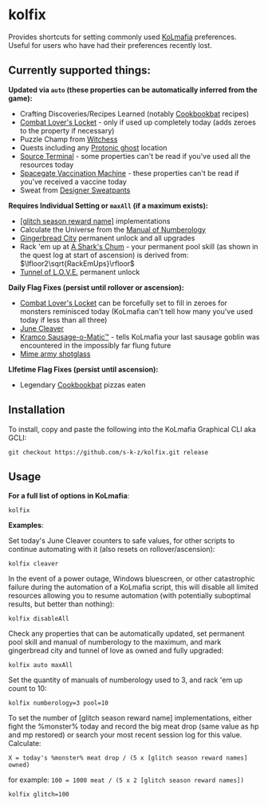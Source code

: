 # kolfix

Provides shortcuts for setting commonly used [KoLmafia](https://github.com/kolmafia/kolmafia/) preferences. Useful for users who have had their preferences recently lost.

## Currently supported things:

**Updated via `auto` (these properties can be automatically inferred from the game):**

- Crafting Discoveries/Recipes Learned (notably [Cookbookbat](https://kol.coldfront.net/thekolwiki/index.php/Cookbookbat) recipes)
- [Combat Lover's Locket](https://kol.coldfront.net/thekolwiki/index.php/Combat_lover%27s_locket) - only if used up completely today (adds zeroes to the property if necessary)
- Puzzle Champ from [Witchess](https://kol.coldfront.net/thekolwiki/index.php/Your_Witchess_Set)
- Quests including any [Protonic ghost](https://kol.coldfront.net/thekolwiki/index.php/Protonic_accelerator_pack) location
- [Source Terminal](https://kol.coldfront.net/thekolwiki/index.php/Source_Terminal) - some properties can't be read if you've used all the resources today
- [Spacegate Vaccination Machine](https://kol.coldfront.net/thekolwiki/index.php/Spacegate_Vaccination_Machine) - these properties can't be read if you've received a vaccine today
- Sweat from [Designer Sweatpants](https://kol.coldfront.net/thekolwiki/index.php/Designer_sweatpants)

**Requires Individual Setting or `maxAll` (if a maximum exists):**

- [\[glitch season reward name\]](https://kol.coldfront.net/thekolwiki/index.php/Glitch_season_reward_name) implementations
- Calculate the Universe from the [Manual of Numberology](https://kol.coldfront.net/thekolwiki/index.php/Manual_of_Numberology)
- [Gingerbread City](https://kol.coldfront.net/thekolwiki/index.php/Civic_Planning_Office) permanent unlock and all upgrades
- Rack 'em up at [A Shark's Chum](https://kol.coldfront.net/thekolwiki/index.php/A_Shark's_Chum) - your permanent pool skill (as shown in the quest log at start of ascension) is derived from: $\lfloor2\sqrt{RackEmUps}\rfloor$
- [Tunnel of L.O.V.E.](https://kol.coldfront.net/thekolwiki/index.php/The_Tunnel_of_L.O.V.E.) permanent unlock

**Daily Flag Fixes (persist until rollover or ascension):**

- [Combat Lover's Locket](https://kol.coldfront.net/thekolwiki/index.php/Combat_lover%27s_locket) can be forcefully set to fill in zeroes for monsters reminisced today (KoLmafia can't tell how many you've used today if less than all three)
- [June Cleaver](https://kol.coldfront.net/thekolwiki/index.php/June_cleaver)
- [Kramco Sausage-o-Matic™](https://kol.coldfront.net/thekolwiki/index.php/Kramco_Sausage-o-Matic%E2%84%A2) - tells KoLmafia your last sausage goblin was encountered in the impossibly far flung future
- [Mime army shotglass](https://kol.coldfront.net/thekolwiki/index.php/Mime_army_shotglass)

**LIfetime Flag Fixes (persist until ascension):**

- Legendary [Cookbookbat](https://kol.coldfront.net/thekolwiki/index.php/Cookbookbat) pizzas eaten

## Installation

To install, copy and paste the following into the KoLmafia Graphical CLI aka GCLI:

```
git checkout https://github.com/s-k-z/kolfix.git release
```

## Usage

**For a full list of options in KoLmafia**:

```
kolfix
```

**Examples**:

Set today's June Cleaver counters to safe values, for other scripts to continue automating with it (also resets on rollover/ascension):

```
kolfix cleaver
```

In the event of a power outage, Windows bluescreen, or other catastrophic failure during the automation of a KoLmafia script, this will disable all limited resources allowing you to resume automation (with potentially suboptimal results, but better than nothing):

```
kolfix disableAll
```

Check any properties that can be automatically updated, set permanent pool skill and manual of numberology to the maximum, and mark gingerbread city and tunnel of love as owned and fully upgraded:

```
kolfix auto maxAll
```

Set the quantity of manuals of numberology used to 3, and rack 'em up count to 10:

```
kolfix numberology=3 pool=10
```

To set the number of [glitch season reward name] implementations, either fight the %monster% today and record the big meat drop (same value as hp and mp restored) or search your most recent session log for this value. Calculate:

`X = today's %monster% meat drop / (5 x [glitch season reward names] owned)`

for example: `100 = 1000 meat / (5 x 2 [glitch season reward names])`

```
kolfix glitch=100
```
